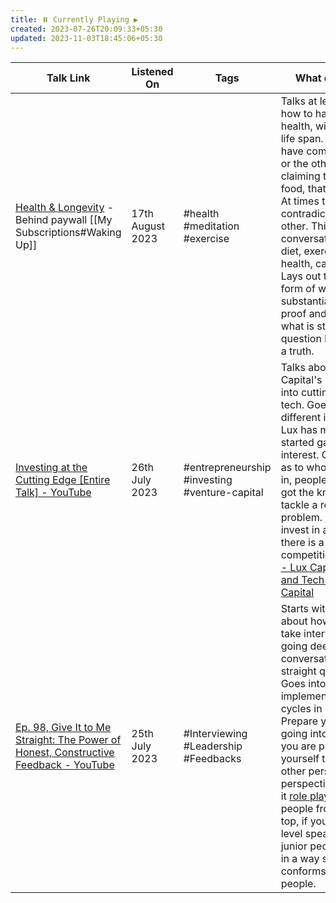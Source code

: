```yaml
---
title: ⏸️ Currently Playing ▶️
created: 2023-07-26T20:09:33+05:30
updated: 2023-11-03T18:45:06+05:30
---
```


| Talk Link                                                                                                                           | Listened On      | Tags                                          | What did I learn?                                                                                                                                                                                                                                                                                                                                                                                                                                                                                         | Social Links                                                                                                                                                                                               |
| ----------------------------------------------------------------------------------------------------------------------------------- | ---------------- | --------------------------------------------- | --------------------------------------------------------------------------------------------------------------------------------------------------------------------------------------------------------------------------------------------------------------------------------------------------------------------------------------------------------------------------------------------------------------------------------------------------------------------------------------------------------- | ---------------------------------------------------------------------------------------------------------------------------------------------------------------------------------------------------------- |
| [Health & Longevity](https://app.wakingup.com/life/conversations/COCE1CB) - Behind paywall [[My Subscriptions#Waking Up]]    | 17th August 2023 | #health #meditation #exercise                 | Talks at length about how to have great health, with increased life span. We all might have come across one or the other post claiming this is good food, that is bad food. At times these claims contradicting each other. This conversation is around diet, exercise, hearth health, cancer, meds. Lays out the content in form of what is substantiated with proof and so is a truth, what is still an open question but looks like a truth.                                                           | [Home - Peter Attia](https://peterattiamd.com/)  <br>[Peter Attia (@peterattiamd) • Instagram photos and videos](https://www.instagram.com/peterattiamd/)  <br>[Peter Attia / X](https://twitter.com/PeterAttiaMD) |
| [Investing at the Cutting Edge [Entire Talk] - YouTube](https://www.youtube.com/watch?v=DDgOINdqUHA)                                | 26th July 2023   | #entrepreneurship #investing #venture-capital | Talks about Lux Capital's investments into cutting edge sci-fi tech. Goes into various different investments Lux has made before it started garnering interest. Gives pointers as to who Lux invests in, people who have got the know how to tackle a really hard problem. They don't invest in areas where there is a lot of competition.[Companies - Lux Capital - Science and Tech Venture Capital](https://www.luxcapital.com/companies)                                                              | [Josh Wolfe's Twitter](https://twitter.com/wolfejosh)[Josh Wolfe's Linkedin](https://www.linkedin.com/in/josh-wolfe-7883/)                                                                                 |
| [Ep. 98, Give It to Me Straight: The Power of Honest, Constructive Feedback - YouTube](https://www.youtube.com/watch?v=2yOsZVgj_FE) | 25th July 2023   | #Interviewing #Leadership #Feedbacks          | Starts with talking about how to better take interviews. By going deep into the conversations, ask straight questions. Goes into how to better implement feedback cycles in organizations. Prepare yourself before going into it. And while you are preparing yourself think from other person's perspective, Dave calls it <u>role playing</u>. Involve people from bottom to top, if you let the top level speak first, the junior people will speak in a way so that it conforms to the senior people. | [Dave Dodson's Twitter](https://twitter.com/davedodson307)                                                                                                                                                 |
